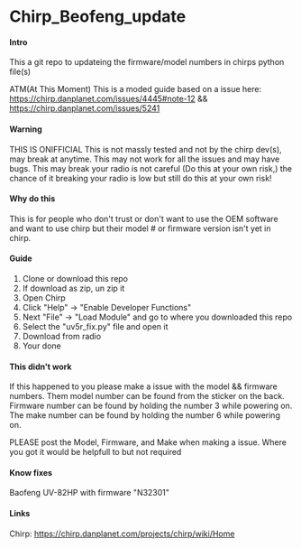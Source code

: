 # Chirp_Beofeng_update

#### Intro
This a git repo to updateing the firmware/model numbers in chirps python file(s)

ATM(At This Moment) This is a moded guide based on a issue here: https://chirp.danplanet.com/issues/4445#note-12 && https://chirp.danplanet.com/issues/5241

#### Warning

THIS IS ONIFFICIAL
This is not massly tested and not by the chirp dev(s), may break at anytime.
This may not work for all the issues and may have bugs.
This may break your radio is not careful (Do this at your own risk,) the chance of it breaking your radio is low but still do this at your own risk!

#### Why do this

This is for people who don't trust or don't want to use the OEM software and want to use chirp but their model # or firmware version isn't yet in chirp.

#### Guide

1. Clone or download this repo
2. If download as zip, un zip it
3. Open Chirp
4. Click "Help" -> "Enable Developer Functions"
5. Next "File" -> "Load Module" and go to where you downloaded this repo
6. Select the "uv5r_fix.py" file and open it
7. Download from radio
8. Your done

#### This didn't work

If this happened to you please make a issue with the model && firmware numbers.
Them model number can be found from the sticker on the back.
Firmware number can be found by holding the number 3 while powering on.
The make number can be found by holding the number 6 while powering on.

PLEASE post the Model, Firmware, and Make when making a issue. Where you got it would be helpfull to but not required

#### Know fixes

Baofeng UV-82HP with firmware "N32301"

#### Links

Chirp: https://chirp.danplanet.com/projects/chirp/wiki/Home
